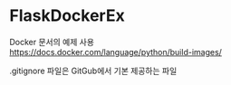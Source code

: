 # FlaskDockerEx

Docker 문서의 예제 사용  
https://docs.docker.com/language/python/build-images/

.gitignore 파일은 GitGub에서 기본 제공하는 파일

